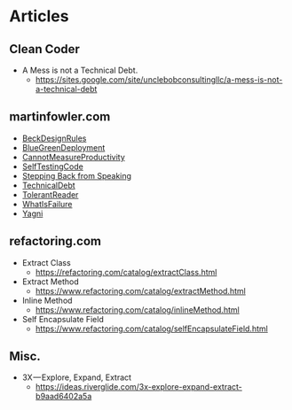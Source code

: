# Articles
## Clean Coder
* A Mess is not a Technical Debt.
  * https://sites.google.com/site/unclebobconsultingllc/a-mess-is-not-a-technical-debt

## martinfowler.com
* [BeckDesignRules](https://martinfowler.com/bliki/BeckDesignRules.html)
* [BlueGreenDeployment](https://martinfowler.com/bliki/BlueGreenDeployment.html)
* [CannotMeasureProductivity](https://martinfowler.com/bliki/CannotMeasureProductivity.html)
* [SelfTestingCode](https://martinfowler.com/bliki/SelfTestingCode.html)
* [Stepping Back from Speaking](https://martinfowler.com/articles/202106-reducing-speaking.html)
* [TechnicalDebt](https://martinfowler.com/bliki/TechnicalDebt.html)
* [TolerantReader](https://martinfowler.com/bliki/TolerantReader.html)
* [WhatIsFailure](https://martinfowler.com/bliki/WhatIsFailure.html)
* [Yagni](https://martinfowler.com/bliki/Yagni.html)

## refactoring.com
* Extract Class
  * https://refactoring.com/catalog/extractClass.html
* Extract Method
  * https://www.refactoring.com/catalog/extractMethod.html
* Inline Method
  * https://www.refactoring.com/catalog/inlineMethod.html
* Self Encapsulate Field
  * https://www.refactoring.com/catalog/selfEncapsulateField.html
## Misc.
* 3X — Explore, Expand, Extract
  * https://ideas.riverglide.com/3x-explore-expand-extract-b9aad6402a5a
